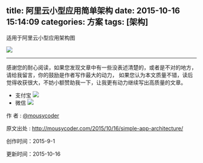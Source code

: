title: 阿里云小型应用简单架构
date: 2015-10-16 15:14:09
categories: 方案
tags: [架构]
---

适用于阿里云小型应用架构图


![](http://7xjl4u.com1.z0.glb.clouddn.com/15-8-20/71870444.jpg)


---

<!-- more -->



感谢您的耐心阅读，如果您发现文章中有一些没表述清楚的，或者是不对的地方，请给我留言，你的鼓励是作者写作最大的动力，
如果您认为本文质量不错，读后觉得收获很大，不妨小额赞助我一下，让我更有动力继续写出高质量的文章。

- 支付宝 
![](http://7xjl4u.com1.z0.glb.clouddn.com/15-10-14/18963137.jpg)
- 微信 
![](http://7xjl4u.com1.z0.glb.clouddn.com/15-10-14/34122370.jpg)
   
作 者 : [@mousycoder](http://weibo.com/mousycoder)

原文出处 : http://mousycoder.com/2015/10/16/simple-app-architecture/

创作时间：2015-9-1

更新时间：2015-10-16

